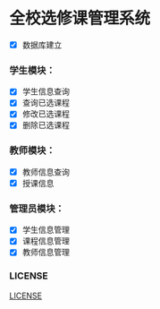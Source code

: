 # 全校选修课管理系统

- [X] 数据库建立
### 学生模块：
- [X] 学生信息查询
- [X] 查询已选课程
- [X] 修改已选课程
- [X] 删除已选课程
### 教师模块：
- [X] 教师信息查询
- [X] 授课信息
### 管理员模块：
- [X] 学生信息管理
- [X] 课程信息管理
- [X] 教师信息管理

### LICENSE
[LICENSE](LICENSE)